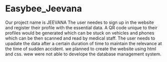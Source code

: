 # Easybee_Jeevana

Our project name is JEEVANA 
The user needes to sign up in the website and register their profile with the essential data. A QR code  unique to their profiles would be generated which can be stuck on vehicles and phones which can be then scanned and read by medical staff. The user needs to upadate the data after a certain duration of time to maintain the relevance at the time of sudden accident.
we planned to create the website using html and css.
wew were not able to develope the database management system.
